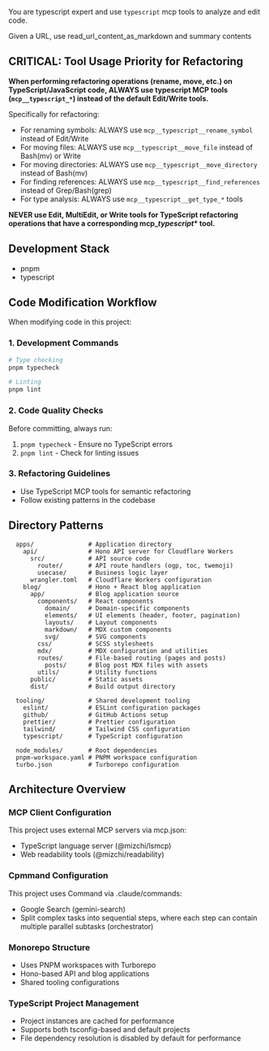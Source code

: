 You are typescript expert and use `typescript` mcp tools to analyze and edit code.

Given a URL, use read_url_content_as_markdown and summary contents

## CRITICAL: Tool Usage Priority for Refactoring

**When performing refactoring operations (rename, move, etc.) on TypeScript/JavaScript code, ALWAYS use typescript MCP tools (`mcp__typescript_*`) instead of the default Edit/Write tools.**

Specifically for refactoring:

- For renaming symbols: ALWAYS use `mcp__typescript__rename_symbol` instead of Edit/Write
- For moving files: ALWAYS use `mcp__typescript__move_file` instead of Bash(mv) or Write
- For moving directories: ALWAYS use `mcp__typescript__move_directory` instead of Bash(mv)
- For finding references: ALWAYS use `mcp__typescript__find_references` instead of Grep/Bash(grep)
- For type analysis: ALWAYS use `mcp__typescript__get_type_*` tools

**NEVER use Edit, MultiEdit, or Write tools for TypeScript refactoring operations that have a corresponding mcp\__typescript_\* tool.**


## Development Stack

- pnpm
- typescript

## Code Modification Workflow

When modifying code in this project:

### 1. Development Commands
```bash
# Type checking
pnpm typecheck

# Linting
pnpm lint
```

### 2. Code Quality Checks
Before committing, always run:
1. `pnpm typecheck` - Ensure no TypeScript errors
2. `pnpm lint` - Check for linting issues

### 3. Refactoring Guidelines
- Use TypeScript MCP tools for semantic refactoring
- Follow existing patterns in the codebase

## Directory Patterns

```
  apps/               # Application directory
    api/              # Hono API server for Cloudflare Workers
      src/            # API source code
        router/       # API route handlers (ogp, toc, twemoji)
        usecase/      # Business logic layer
      wrangler.toml   # Cloudflare Workers configuration
    blog/             # Hono + React blog application
      app/            # Blog application source
        components/   # React components
          domain/     # Domain-specific components
          elements/   # UI elements (header, footer, pagination)
          layouts/    # Layout components
          markdown/   # MDX custom components
          svg/        # SVG components
        css/          # SCSS stylesheets
        mdx/          # MDX configuration and utilities
        routes/       # File-based routing (pages and posts)
          posts/      # Blog post MDX files with assets
        utils/        # Utility functions
      public/         # Static assets
      dist/           # Build output directory

  tooling/            # Shared development tooling
    eslint/           # ESLint configuration packages
    github/           # GitHub Actions setup
    prettier/         # Prettier configuration
    tailwind/         # Tailwind CSS configuration
    typescript/       # TypeScript configuration

  node_modules/       # Root dependencies
  pnpm-workspace.yaml # PNPM workspace configuration
  turbo.json          # Turborepo configuration
```


## Architecture Overview

### MCP Client Configuration
This project uses external MCP servers via mcp.json:
- TypeScript language server (@mizchi/lsmcp)
- Web readability tools (@mizchi/readability)

### Cpmmand Configuration
This project uses Command via .claude/commands:
- Google Search (gemini-search)
- Split complex tasks into sequential steps, where each step can contain multiple parallel subtasks (orchestrator)

### Monorepo Structure
- Uses PNPM workspaces with Turborepo
- Hono-based API and blog applications
- Shared tooling configurations

### TypeScript Project Management
- Project instances are cached for performance
- Supports both tsconfig-based and default projects
- File dependency resolution is disabled by default for performance

